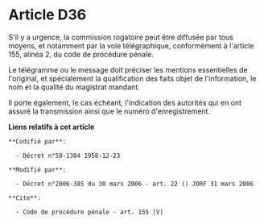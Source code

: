 # Article D36

S'il y a urgence, la commission rogatoire peut être diffusée par tous moyens, et notamment par la voie télégraphique,
conformément à l'article 155, alinéa 2, du code de procédure pénale. 

Le télégramme ou le message doit préciser les mentions essentielles de l'original, et spécialement la qualification des faits
objet de l'information, le nom et la qualité du magistrat mandant. 

Il porte également, le cas échéant, l'indication des autorités qui en ont assuré la transmission ainsi que le numéro
d'enregistrement.

**Liens relatifs à cet article**

	**Codifié par**:

	  - Décret n°58-1304 1958-12-23

	**Modifié par**:

	  - Décret n°2006-385 du 30 mars 2006 - art. 22 () JORF 31 mars 2006

	**Cite**:

	  - Code de procédure pénale - art. 155 (V)
